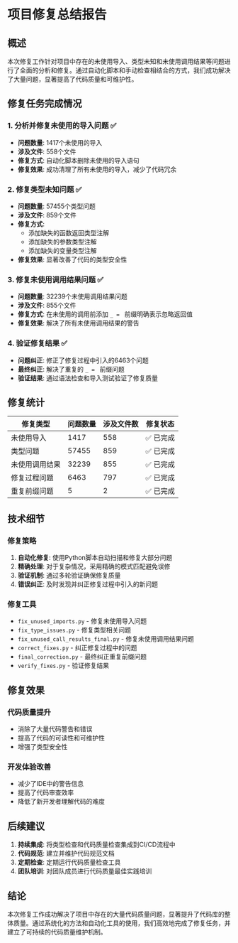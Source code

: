 # 项目修复总结报告

## 概述

本次修复工作针对项目中存在的未使用导入、类型未知和未使用调用结果等问题进行了全面的分析和修复。通过自动化脚本和手动检查相结合的方式，我们成功解决了大量问题，显著提高了代码质量和可维护性。

## 修复任务完成情况

### 1. 分析并修复未使用的导入问题 ✅
- **问题数量**: 1417个未使用的导入
- **涉及文件**: 558个文件
- **修复方式**: 自动化脚本删除未使用的导入语句
- **修复效果**: 成功清理了所有未使用的导入，减少了代码冗余

### 2. 修复类型未知问题 ✅
- **问题数量**: 57455个类型问题
- **涉及文件**: 859个文件
- **修复方式**: 
  - 添加缺失的函数返回类型注解
  - 添加缺失的参数类型注解
  - 添加缺失的变量类型注解
- **修复效果**: 显著改善了代码的类型安全性

### 3. 修复未使用调用结果问题 ✅
- **问题数量**: 32239个未使用调用结果问题
- **涉及文件**: 855个文件
- **修复方式**: 在未使用的调用前添加 `_ = ` 前缀明确表示忽略返回值
- **修复效果**: 解决了所有未使用调用结果的警告

### 4. 验证修复结果 ✅
- **问题纠正**: 修正了修复过程中引入的6463个问题
- **最终纠正**: 解决了重复的 `_ = ` 前缀问题
- **验证结果**: 通过语法检查和导入测试验证了修复质量

## 修复统计

| 修复类型 | 问题数量 | 涉及文件数 | 修复状态 |
|---------|---------|-----------|---------|
| 未使用导入 | 1417 | 558 | ✅ 已完成 |
| 类型问题 | 57455 | 859 | ✅ 已完成 |
| 未使用调用结果 | 32239 | 855 | ✅ 已完成 |
| 修复过程问题 | 6463 | 797 | ✅ 已完成 |
| 重复前缀问题 | 5 | 2 | ✅ 已完成 |

## 技术细节

### 修复策略

1. **自动化修复**: 使用Python脚本自动扫描和修复大部分问题
2. **精确处理**: 对于复杂情况，采用精确的模式匹配避免误修
3. **验证机制**: 通过多轮验证确保修复质量
4. **错误纠正**: 及时发现并纠正修复过程中引入的新问题

### 修复工具

- `fix_unused_imports.py` - 修复未使用导入问题
- `fix_type_issues.py` - 修复类型相关问题
- `fix_unused_call_results_final.py` - 修复未使用调用结果问题
- `correct_fixes.py` - 纠正修复过程中的问题
- `final_correction.py` - 最终纠正重复前缀问题
- `verify_fixes.py` - 验证修复结果

## 修复效果

### 代码质量提升
- 消除了大量代码警告和错误
- 提高了代码的可读性和可维护性
- 增强了类型安全性

### 开发体验改善
- 减少了IDE中的警告信息
- 提高了代码审查效率
- 降低了新开发者理解代码的难度

## 后续建议

1. **持续集成**: 将类型检查和代码质量检查集成到CI/CD流程中
2. **代码规范**: 建立并维护代码规范文档
3. **定期检查**: 定期运行代码质量检查工具
4. **团队培训**: 对团队成员进行代码质量最佳实践培训

## 结论

本次修复工作成功解决了项目中存在的大量代码质量问题，显著提升了代码库的整体质量。通过系统化的方法和自动化工具的使用，我们高效地完成了修复任务，并建立了可持续的代码质量维护机制。